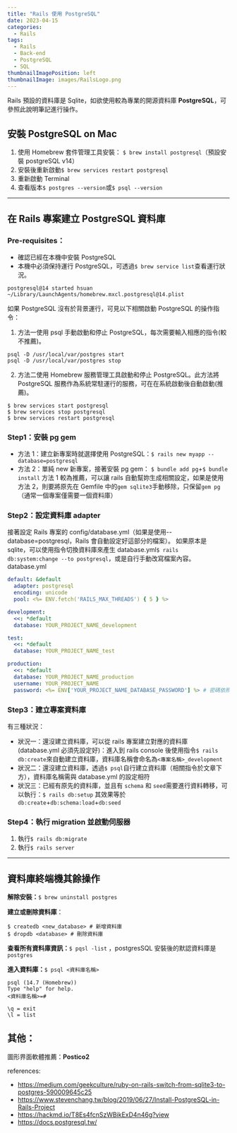 ```yaml
---
title: "Rails 使用 PostgreSQL"
date: 2023-04-15
categories:
  - Rails
tags:
  - Rails
  - Back-end
  - PostgreSQL
  - SQL
thumbnailImagePosition: left
thumbnailImage: images/RailsLogo.png
---
```


Rails 預設的資料庫是 Sqlite，如欲使用較為專業的開源資料庫 **PostgreSQL**，可參照此說明筆記進行操作。

<!--more-->

<!-- {{< toc >}} -->

## 安裝 PostgreSQL on Mac

1. 使用 Homebrew 套件管理工具安裝： `$ brew install postgresql`（預設安裝 postgreSQL v14）
2. 安裝後重新啟動`$ brew services restart postgresql`
3. 重新啟動 Terminal
4. 查看版本`$ postgres --version`或`$ psql --version`

---

## 在 Rails 專案建立 PostgreSQL 資料庫

### Pre-requisites：

- 確認已經在本機中安裝 PostgreSQL
- 本機中必須保持運行 PostgreSQL，可透過`$ brew service list`查看運行狀況。

```
postgresql@14 started hsuan ~/Library/LaunchAgents/homebrew.mxcl.postgresql@14.plist
```

如果 PostgreSQL 沒有於背景運行，可見以下相關啟動 PostgreSQL 的操作指令：

1. 方法一使用 psql 手動啟動和停止 PostgreSQL，每次需要輸入相應的指令(較不推薦)。

```bash!
psql -D /usr/local/var/postgres start
psql -D /usr/local/var/postgres stop
```

2. 方法二使用 Homebrew 服務管理工具啟動和停止 PostgreSQL。此方法將 PostgreSQL 服務作為系統常駐運行的服務，可在在系統啟動後自動啟動(推薦)。

```bash!
$ brew services start postgresql
$ brew services stop postgresql
$ brew services restart postgresql
```

### Step1：安裝 pg gem

- 方法 1：建立新專案時就選擇使用 PostgreSQL：`$ rails new myapp --database=postgresql`
- 方法 2：單純 new 新專案，接著安裝 pg gem： `$ bundle add pg`+`$ bundle install`
  方法 1 較為推薦，可以讓 rails 自動幫妳生成相關設定，如果是使用方法 2，則要將原先在 Gemfile 中的`gem sqlite3`手動移除，只保留`gem pg`（通常一個專案僅需要一個資料庫）

### Step2：設定資料庫 adapter

接著設定 Rails 專案的 config/database.yml（如果是使用--database=postgresql，Rails 會自動設定好這部分的檔案）。
如果原本是 sqlite，可以使用指令切換資料庫來產生 database.yml`$ rails db:system:change --to postgresql`，或是自行手動改寫檔案內容。
database.yml

```yaml
default: &default
  adapter: postgresql
  encoding: unicode
  pool: <%= ENV.fetch('RAILS_MAX_THREADS') { 5 } %>

development:
  <<: *default
  database: YOUR_PROJECT_NAME_development

test:
  <<: *default
  database: YOUR_PROJECT_NAME_test

production:
  <<: *default
  database: YOUR_PROJECT_NAME_production
  username: YOUR_PROJECT_NAME
  password: <%= ENV['YOUR_PROJECT_NAME_DATABASE_PASSWORD'] %> # 密碼依照需求設定
```

### Step3：建立專案資料庫

有三種狀況：

- 狀況一：還沒建立資料庫，可以從 rails 專案建立對應的資料庫 (database.yml 必須先設定好)：進入到 rails console 後使用指令`$ rails db:create`來自動建立資料庫，資料庫名稱會命名為`<專案名稱>_development`
- 狀況二：還沒建立資料庫，透過`$ psql`自行建立資料庫（相關指令於文章下方），資料庫名稱需與 database.yml 的設定相符
- 狀況三：已經有原先的資料庫，並且有 `schema` 和 `seed`需要進行資料轉移，可以執行：`$ rails db:setup` 其效果等於 `db:create`+`db:schema:load`+`db:seed`

### Step4：執行 migration 並啟動伺服器

1. 執行`$ rails db:migrate`
2. 執行`$ rails server`

---

## 資料庫終端機其餘操作

**解除安裝：**`$ brew uninstall postgres`

**建立或刪除資料庫**：

```bash!
$ createdb <new_database> # 新增資料庫
$ dropdb <database> # 刪除資料庫
```

**查看所有資料庫資訊：**`$ pqsl -list` ，postgresSQL 安裝後的默認資料庫是`postgres`

**進入資料庫：**`$ psql <資料庫名稱>`

```
psql (14.7 (Homebrew))
Type "help" for help.
<資料庫名稱>=#
```

```bash!
\q = exit
\l = list
```

## 其他：

圖形界面軟體推薦：**Postico2**

references:

- https://medium.com/geekculture/ruby-on-rails-switch-from-sqlite3-to-postgres-590009645c25
- https://www.stevenchang.tw/blog/2019/06/27/Install-PostgreSQL-in-Rails-Project
- https://hackmd.io/T8Es4fcnSzWBikExD4n46g?view
- https://docs.postgresql.tw/
